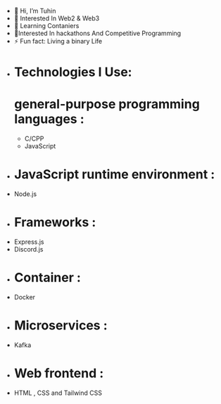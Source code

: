 - 👋 Hi, I’m Tuhin
- 👀 Interested In Web2 & Web3
- 🌱 Learning Contaniers 
- 💞️Interested In hackathons And Competitive Programming
- ⚡ Fun fact: Living a binary Life
-  # Technologies I Use:
   # general-purpose programming languages : 
   - C/CPP
   - JavaScript
- # JavaScript runtime environment :
-   Node.js
- # Frameworks :
-   Express.js
-   Discord.js
- # Container :
-  Docker
- # Microservices :
- Kafka
- # Web frontend :
- HTML , CSS and Tailwind CSS      
<!---
TuhinPramanik4/TuhinPramanik4 is a ✨ special ✨ repository because its `README.md` (this file) appears on your GitHub profile.
You can click the Preview link to take a look at your changes.
--->
